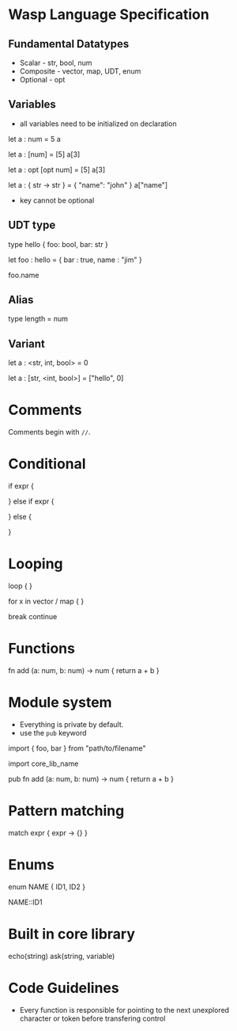 # Wasp Language Specification

## Fundamental Datatypes

- Scalar - str, bool, num
- Composite - vector, map, UDT, enum
- Optional - opt

## Variables

- all variables need to be initialized on declaration

let a : num = 5
a

let a : [num] = [5]
a[3]

let a : opt [opt num] = [5]
a[3]

let a : { str -> str } = { "name": "john" }
a["name"]

- key cannot be optional

## UDT type

type hello {
	foo: bool,
    bar: str
}

let foo : hello = {
  bar : true,
  name : "jim"
}

foo.name

## Alias

type length = num

## Variant

let a : <str, int, bool> = 0

let a : [str, <int, bool>] = ["hello", 0]

# Comments

Comments begin with `//`.

# Conditional

if expr {

} else if expr {

} else {

}

# Looping

loop { }

for x in vector / map { }

break
continue

# Functions

fn add (a: num, b: num) -> num {
	return a + b
}

# Module system

- Everything is private by default.
- use the `pub` keyword

import { foo, bar } from "path/to/filename"

import core_lib_name

pub fn add (a: num, b: num) -> num {
	return a + b
}
 
# Pattern matching

match expr {
   expr -> {}
}


# Enums

enum NAME
{
    ID1,
    ID2
}

NAME::ID1

# Built in core library

echo(string)
ask(string, variable)

# Code Guidelines

- Every function is responsible for pointing to the next unexplored 
character or token before transfering control